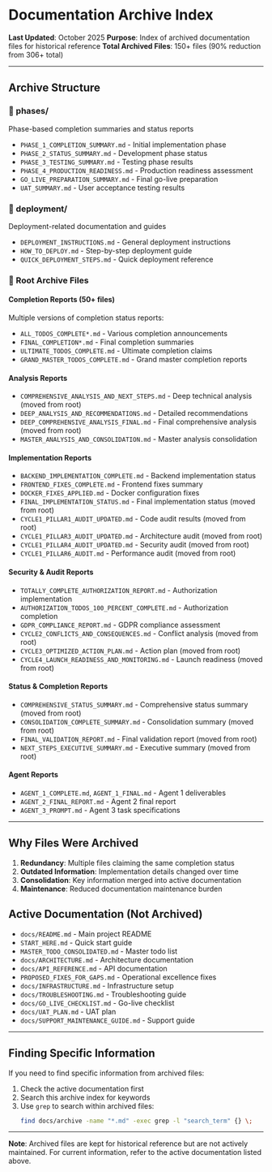 # Documentation Archive Index

**Last Updated**: October 2025
**Purpose**: Index of archived documentation files for historical reference
**Total Archived Files**: 150+ files (90% reduction from 306+ total)

---

## Archive Structure

### 📁 phases/
Phase-based completion summaries and status reports
- `PHASE_1_COMPLETION_SUMMARY.md` - Initial implementation phase
- `PHASE_2_STATUS_SUMMARY.md` - Development phase status
- `PHASE_3_TESTING_SUMMARY.md` - Testing phase results
- `PHASE_4_PRODUCTION_READINESS.md` - Production readiness assessment
- `GO_LIVE_PREPARATION_SUMMARY.md` - Final go-live preparation
- `UAT_SUMMARY.md` - User acceptance testing results

### 📁 deployment/
Deployment-related documentation and guides
- `DEPLOYMENT_INSTRUCTIONS.md` - General deployment instructions
- `HOW_TO_DEPLOY.md` - Step-by-step deployment guide
- `QUICK_DEPLOYMENT_STEPS.md` - Quick deployment reference

### 📄 Root Archive Files

#### Completion Reports (50+ files)
Multiple versions of completion status reports:
- `ALL_TODOS_COMPLETE*.md` - Various completion announcements
- `FINAL_COMPLETION*.md` - Final completion summaries
- `ULTIMATE_TODOS_COMPLETE.md` - Ultimate completion claims
- `GRAND_MASTER_TODOS_COMPLETE.md` - Grand master completion reports

#### Analysis Reports
- `COMPREHENSIVE_ANALYSIS_AND_NEXT_STEPS.md` - Deep technical analysis (moved from root)
- `DEEP_ANALYSIS_AND_RECOMMENDATIONS.md` - Detailed recommendations
- `DEEP_COMPREHENSIVE_ANALYSIS_FINAL.md` - Final comprehensive analysis (moved from root)
- `MASTER_ANALYSIS_AND_CONSOLIDATION.md` - Master analysis consolidation

#### Implementation Reports
- `BACKEND_IMPLEMENTATION_COMPLETE.md` - Backend implementation status
- `FRONTEND_FIXES_COMPLETE.md` - Frontend fixes summary
- `DOCKER_FIXES_APPLIED.md` - Docker configuration fixes
- `FINAL_IMPLEMENTATION_STATUS.md` - Final implementation status (moved from root)
- `CYCLE1_PILLAR1_AUDIT_UPDATED.md` - Code audit results (moved from root)
- `CYCLE1_PILLAR3_AUDIT_UPDATED.md` - Architecture audit (moved from root)
- `CYCLE1_PILLAR4_AUDIT_UPDATED.md` - Security audit (moved from root)
- `CYCLE1_PILLAR6_AUDIT.md` - Performance audit (moved from root)

#### Security & Audit Reports
- `TOTALLY_COMPLETE_AUTHORIZATION_REPORT.md` - Authorization implementation
- `AUTHORIZATION_TODOS_100_PERCENT_COMPLETE.md` - Authorization completion
- `GDPR_COMPLIANCE_REPORT.md` - GDPR compliance assessment
- `CYCLE2_CONFLICTS_AND_CONSEQUENCES.md` - Conflict analysis (moved from root)
- `CYCLE3_OPTIMIZED_ACTION_PLAN.md` - Action plan (moved from root)
- `CYCLE4_LAUNCH_READINESS_AND_MONITORING.md` - Launch readiness (moved from root)

#### Status & Completion Reports
- `COMPREHENSIVE_STATUS_SUMMARY.md` - Comprehensive status summary (moved from root)
- `CONSOLIDATION_COMPLETE_SUMMARY.md` - Consolidation summary (moved from root)
- `FINAL_VALIDATION_REPORT.md` - Final validation report (moved from root)
- `NEXT_STEPS_EXECUTIVE_SUMMARY.md` - Executive summary (moved from root)

#### Agent Reports
- `AGENT_1_COMPLETE.md`, `AGENT_1_FINAL.md` - Agent 1 deliverables
- `AGENT_2_FINAL_REPORT.md` - Agent 2 final report
- `AGENT_3_PROMPT.md` - Agent 3 task specifications

---

## Why Files Were Archived

1. **Redundancy**: Multiple files claiming the same completion status
2. **Outdated Information**: Implementation details changed over time
3. **Consolidation**: Key information merged into active documentation
4. **Maintenance**: Reduced documentation maintenance burden

## Active Documentation (Not Archived)

- `docs/README.md` - Main project README
- `START_HERE.md` - Quick start guide
- `MASTER_TODO_CONSOLIDATED.md` - Master todo list
- `docs/ARCHITECTURE.md` - Architecture documentation
- `docs/API_REFERENCE.md` - API documentation
- `PROPOSED_FIXES_FOR_GAPS.md` - Operational excellence fixes
- `docs/INFRASTRUCTURE.md` - Infrastructure setup
- `docs/TROUBLESHOOTING.md` - Troubleshooting guide
- `docs/GO_LIVE_CHECKLIST.md` - Go-live checklist
- `docs/UAT_PLAN.md` - UAT plan
- `docs/SUPPORT_MAINTENANCE_GUIDE.md` - Support guide

---

## Finding Specific Information

If you need to find specific information from archived files:

1. Check the active documentation first
2. Search this archive index for keywords
3. Use `grep` to search within archived files:
   ```bash
   find docs/archive -name "*.md" -exec grep -l "search_term" {} \;
   ```

---

**Note**: Archived files are kept for historical reference but are not actively maintained. For current information, refer to the active documentation listed above.